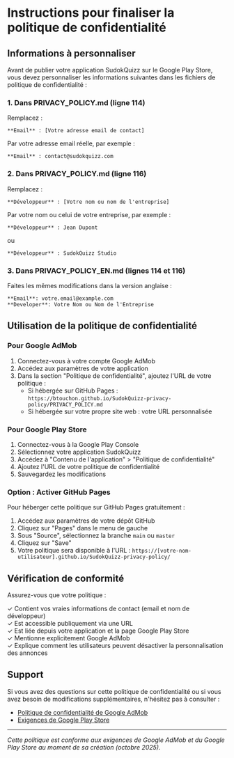 # Instructions pour finaliser la politique de confidentialité

## Informations à personnaliser

Avant de publier votre application SudokQuizz sur le Google Play Store, vous devez personnaliser les informations suivantes dans les fichiers de politique de confidentialité :

### 1. Dans PRIVACY_POLICY.md (ligne 114)

Remplacez :
```
**Email** : [Votre adresse email de contact]
```

Par votre adresse email réelle, par exemple :
```
**Email** : contact@sudokquizz.com
```

### 2. Dans PRIVACY_POLICY.md (ligne 116)

Remplacez :
```
**Développeur** : [Votre nom ou nom de l'entreprise]
```

Par votre nom ou celui de votre entreprise, par exemple :
```
**Développeur** : Jean Dupont
```
ou
```
**Développeur** : SudokQuizz Studio
```

### 3. Dans PRIVACY_POLICY_EN.md (lignes 114 et 116)

Faites les mêmes modifications dans la version anglaise :
```
**Email**: votre.email@example.com
**Developer**: Votre Nom ou Nom de l'Entreprise
```

## Utilisation de la politique de confidentialité

### Pour Google AdMob

1. Connectez-vous à votre compte Google AdMob
2. Accédez aux paramètres de votre application
3. Dans la section "Politique de confidentialité", ajoutez l'URL de votre politique :
   - Si hébergée sur GitHub Pages : `https://btouchon.github.io/SudokQuizz-privacy-policy/PRIVACY_POLICY.md`
   - Si hébergée sur votre propre site web : votre URL personnalisée

### Pour Google Play Store

1. Connectez-vous à la Google Play Console
2. Sélectionnez votre application SudokQuizz
3. Accédez à "Contenu de l'application" > "Politique de confidentialité"
4. Ajoutez l'URL de votre politique de confidentialité
5. Sauvegardez les modifications

### Option : Activer GitHub Pages

Pour héberger cette politique sur GitHub Pages gratuitement :

1. Accédez aux paramètres de votre dépôt GitHub
2. Cliquez sur "Pages" dans le menu de gauche
3. Sous "Source", sélectionnez la branche `main` ou `master`
4. Cliquez sur "Save"
5. Votre politique sera disponible à l'URL : `https://[votre-nom-utilisateur].github.io/SudokQuizz-privacy-policy/`

## Vérification de conformité

Assurez-vous que votre politique :

✓ Contient vos vraies informations de contact (email et nom de développeur)  
✓ Est accessible publiquement via une URL  
✓ Est liée depuis votre application et la page Google Play Store  
✓ Mentionne explicitement Google AdMob  
✓ Explique comment les utilisateurs peuvent désactiver la personnalisation des annonces  

## Support

Si vous avez des questions sur cette politique de confidentialité ou si vous avez besoin de modifications supplémentaires, n'hésitez pas à consulter :

- [Politique de confidentialité de Google AdMob](https://support.google.com/admob/answer/6128543)
- [Exigences de Google Play Store](https://support.google.com/googleplay/android-developer/answer/9859455)

---

*Cette politique est conforme aux exigences de Google AdMob et du Google Play Store au moment de sa création (octobre 2025).*
